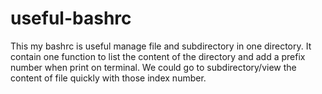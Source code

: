 # useful-bashrc
This my bashrc is useful manage file and subdirectory in one directory. It contain one function to list the content of the directory and add a prefix number when print on terminal. We could go to subdirectory/view the content of file quickly with those index number.
